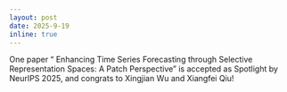 ```yaml
---
layout: post
date: 2025-9-19
inline: true
---
```


One paper “	
Enhancing Time Series Forecasting through Selective Representation Spaces: A Patch Perspective” is accepted as Spotlight by NeurIPS 2025, and congrats to Xingjian Wu and Xiangfei Qiu! 
